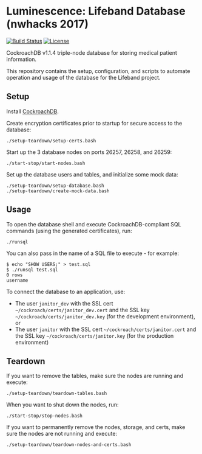 # Luminescence: Lifeband Database (nwhacks 2017)

[![Build Status](https://travis-ci.org/nwHacks2017/database.svg?branch=master)](https://travis-ci.org/nwHacks2017/database)
[![License](https://img.shields.io/github/license/mashape/apistatus.svg)](https://github.com/nwHacks2017/database/blob/master/LICENCE)

CockroachDB v1.1.4 triple-node database for storing medical patient information.

This repository contains the setup, configuration, and scripts to automate operation and usage of the database for the Lifeband project.

## Setup

Install [CockroachDB](https://www.cockroachlabs.com/).

Create encryption certificates prior to startup for secure access to the database:
```
./setup-teardown/setup-certs.bash
```

Start up the 3 database nodes on ports 26257, 26258, and 26259:
```
./start-stop/start-nodes.bash
```

Set up the database users and tables, and initialize some mock data:
```
./setup-teardown/setup-database.bash
./setup-teardown/create-mock-data.bash
```

## Usage

To open the database shell and execute CockroachDB-compliant SQL commands (using the generated certificates), run:
```
./runsql
```

You can also pass in the name of a SQL file to execute - for example:
```
$ echo "SHOW USERS;" > test.sql
$ ./runsql test.sql
0 rows
username
```

To connect the database to an application, use:
* The user `janitor_dev` with the SSL cert `~/cockroach/certs/janitor_dev.cert` and the SSL key `~/cockroach/certs/janitor_dev.key` (for the development environment), or
* The user `janitor` with the SSL cert `~/cockroach/certs/janitor.cert` and the SSL key `~/cockroach/certs/janitor.key` (for the production environment)

## Teardown

If you want to remove the tables, make sure the nodes are running and execute:
```
./setup-teardown/teardown-tables.bash
```

When you want to shut down the nodes, run:
```
./start-stop/stop-nodes.bash
```

If you want to permanently remove the nodes, storage, and certs, make sure the nodes are not running and execute:
```
./setup-teardown/teardown-nodes-and-certs.bash
```
